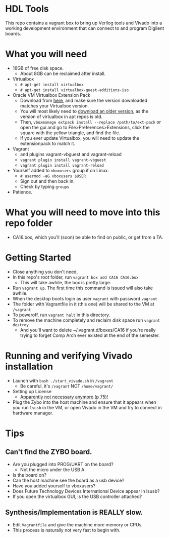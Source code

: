 # HDL Tools
This repo contains a vagrant box to bring up Verilog tools and Vivado into a
working development environment that can connect to and program Digilent boards.

# What you will need
* 16GB of free disk space.
  * About 8GB can be reclaimed after install.
* Virtualbox
  * `# apt-get install virtualbox`
  * `# apt-get install virtualbox-guest-additions-iso`
* Oracle VM Virtualbox Extension Pack
  * Download from [here](https://www.virtualbox.org/wiki/Downloads), and make sure the version downloaded matches your Virtualbox version.
  * You will most likely need to [download an older version](https://www.virtualbox.org/wiki/Download_Old_Builds), as the version of virtualbox in apt repos is old.
  * Then, `vboxmanage extpack install --replace /path/to/ext-pack` or open the gui and go to File>Preferences>Extensions, click the square with the yellow triangle, and find the file.
  * If you ever update Virtualbox, you will need to update the extensionpack to match it.
* Vagrant
  * and plugins vagrant-vbguest and vagrant-reload
  * `vagrant plugin install vagrant-vbguest`
  * `vagrant plugin install vagrant-reload`
* Yourself added to `vboxusers` group if on Linux.
  * `# usermod -aG vboxusers $USER`
  * Sign out and then back in.
  * Check by typing `groups`
* Patience.

# What you will need to move into this repo folder
* CA16.box, which you'll (soon) be able to find on public, or get from a TA.

# Getting Started
* Close anything you don't need,
* In this repo's root folder, run `vagrant box add CA16 CA16.box`
  * This will take awhile, the box is pretty large.
* Run `vagrant up`. The first time this command is issued will also take awhile.
* When the desktop boots login as user `vagrant` with password `vagrant`
* The folder with Vagrantfile in it (this one) will be shared to the VM at `/vagrant`
* To poweroff, run `vagrant halt` in this directory.
* To remove the machine completely and reclaim disk space run `vagrant destroy`
  * And you'll want to delete ~/.vagrant.d/boxes/CA16 if you're really trying to forget Comp Arch ever existed at the end of the semester.

# Running and verifying Vivado installation
* Launch with `bash ./start_vivado.sh` in `/vagrant`
  * Be careful, it's `/vagrant` NOT `/home/vagrant/`
* Setting up License
  * [Apparently not necessary anymore (p 75)!](http://www.xilinx.com/support/documentation/sw_manuals/xilinx2016_2/ug973-vivado-release-notes-install-license.pdf)
* Plug the Zybo into the host machine and ensure that it appears when you run `lsusb` in the VM, or open Vivado in the VM and try to connect in hardware manager.

# Tips
## Can't find the ZYBO board.
* Are you plugged into PROG/UART on the board?
  * Not the micro under the USB A.
* Is the board on?
* Can the host machine see the board as a usb device?
* Have you added yourself to vboxusers?
* Does Future Technology Devices International Device appear in lsusb?
* If you open the virtualbox GUI, is the USB controller attached?

## Synthesis/Implementation is REALLY slow.
* Edit `Vagrantfile` and give the machine more memory or CPUs.
* This process is naturally not very fast to begin with.
